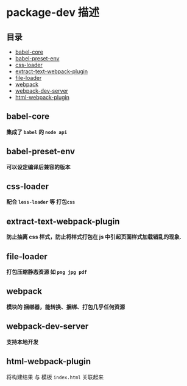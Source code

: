 
# package-dev 描述

## 目录
  - [babel-core](#babel-core)
  - [babel-preset-env](#babel-preset-env)
  - [css-loader](#css-loader)
  - [extract-text-webpack-plugin](#extract-text-webpack-plugin)
  - [file-loader](#file-loader)
  - [webpack](#webpack)
  - [webpack-dev-server](#webpack-dev-server)
  - [html-webpack-plugin](#html-webpack-plugin)



## babel-core
**集成了 ```babel``` 的 ```node api```**

## babel-preset-env
**可以设定编译后兼容的版本**

##  css-loader
**配合 ```less-loader``` 等 打包```css```**

## extract-text-webpack-plugin
**防止抽离 css 样式，防止将样式打包在 js 中引起页面样式加载错乱的现象.**

## file-loader
**打包压缩静态资源 如 ```png jpg pdf```**

## webpack
**模块的 捆绑器，能转换、捆绑、打包几乎任何资源**

## webpack-dev-server
**支持本地开发**


## html-webpack-plugin
将构建结果 与 模板 ```index.html``` 关联起来
